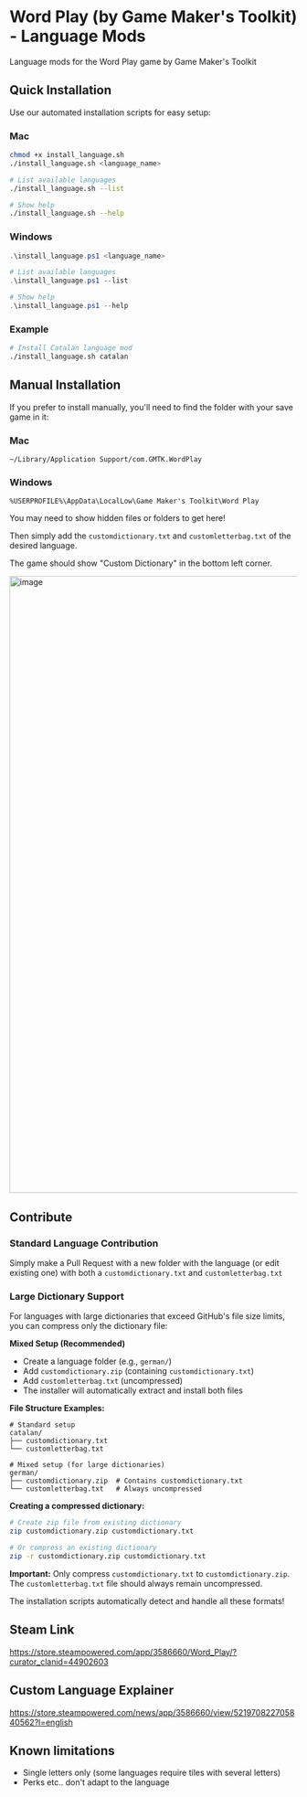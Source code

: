 # Word Play (by Game Maker's Toolkit) - Language Mods
Language mods for the Word Play game by Game Maker's Toolkit

## Quick Installation

Use our automated installation scripts for easy setup:

### Mac
```bash
chmod +x install_language.sh
./install_language.sh <language_name>

# List available languages
./install_language.sh --list

# Show help
./install_language.sh --help
```

### Windows
```powershell
.\install_language.ps1 <language_name>

# List available languages
.\install_language.ps1 --list

# Show help
.\install_language.ps1 --help
```

### Example
```bash
# Install Catalan language mod
./install_language.sh catalan
```

## Manual Installation

If you prefer to install manually, you'll need to find the folder with your save game in it:

### Mac
`~/Library/Application Support/com.GMTK.WordPlay`

### Windows
`%USERPROFILE%\AppData\LocalLow\Game Maker's Toolkit\Word Play`

You may need to show hidden files or folders to get here!

Then simply add the `customdictionary.txt` and `customletterbag.txt` of the desired language.

The game should show "Custom Dictionary" in the bottom left corner.

<img width="1920" height="1080" alt="image" src="https://github.com/user-attachments/assets/cc5920eb-3ab3-43f5-b79b-8efcab7e2079" />

## Contribute

### Standard Language Contribution
Simply make a Pull Request with a new folder with the language (or edit existing one) with both a `customdictionary.txt` and `customletterbag.txt`

### Large Dictionary Support
For languages with large dictionaries that exceed GitHub's file size limits, you can compress only the dictionary file:

**Mixed Setup (Recommended)**
- Create a language folder (e.g., `german/`)
- Add `customdictionary.zip` (containing `customdictionary.txt`)
- Add `customletterbag.txt` (uncompressed)
- The installer will automatically extract and install both files

**File Structure Examples:**
```
# Standard setup
catalan/
├── customdictionary.txt
└── customletterbag.txt

# Mixed setup (for large dictionaries)
german/
├── customdictionary.zip  # Contains customdictionary.txt
└── customletterbag.txt   # Always uncompressed
```

**Creating a compressed dictionary:**
```bash
# Create zip file from existing dictionary
zip customdictionary.zip customdictionary.txt

# Or compress an existing dictionary
zip -r customdictionary.zip customdictionary.txt
```

**Important:** Only compress `customdictionary.txt` to `customdictionary.zip`. The `customletterbag.txt` file should always remain uncompressed.

The installation scripts automatically detect and handle all these formats!

## Steam Link
https://store.steampowered.com/app/3586660/Word_Play/?curator_clanid=44902603

## Custom Language Explainer
https://store.steampowered.com/news/app/3586660/view/521970822705840562?l=english

## Known limitations
- Single letters only (some languages require tiles with several letters)
- Perks etc.. don't adapt to the language
